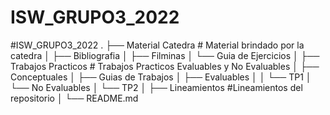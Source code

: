 # ISW_GRUPO3_2022

#ISW_GRUPO3_2022
.
├── Material Catedra         # Material brindado por la catedra
│   ├── Bibliografia
│   ├── Filminas
│   └── Guia de Ejercicios
│
├── Trabajos Practicos       # Trabajos Practicos Evaluables y No Evaluables
│   ├── Conceptuales
│   ├── Guias de Trabajos
│   ├── Evaluables
│   │   └── TP1
│   └── No Evaluables
│       └── TP2
│
├── Lineamientos             #Lineamientos del repositorio
│
└── README.md
